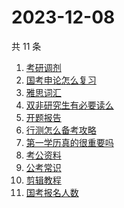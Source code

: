 # 2023-12-08

共 11 条

<!-- BEGIN -->
<!-- 最后更新时间 Fri Dec 08 2023 12:11:23 GMT+0800 (China Standard Time) -->

1. [考研调剂](https://www.zhihu.com/search?q=考研调剂)
1. [国考申论怎么复习](https://www.zhihu.com/search?q=国考申论怎么复习)
1. [雅思词汇](https://www.zhihu.com/search?q=雅思词汇)
1. [双非研究生有必要读么](https://www.zhihu.com/search?q=双非研究生有必要读么)
1. [开题报告](https://www.zhihu.com/search?q=开题报告)
1. [行测怎么备考攻略](https://www.zhihu.com/search?q=行测怎么备考攻略)
1. [第一学历真的很重要吗](https://www.zhihu.com/search?q=第一学历真的很重要吗)
1. [考公资料](https://www.zhihu.com/search?q=考公资料)
1. [公考常识](https://www.zhihu.com/search?q=公考常识)
1. [剪辑教程](https://www.zhihu.com/search?q=剪辑教程)
1. [国考报名人数](https://www.zhihu.com/search?q=国考报名人数)

<!-- END -->
